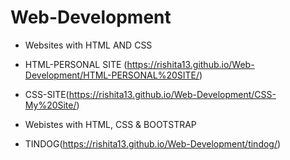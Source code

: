 # Web-Development

* Websites with HTML AND CSS 
* HTML-PERSONAL SITE (https://rishita13.github.io/Web-Development/HTML-PERSONAL%20SITE/)
* CSS-SITE(https://rishita13.github.io/Web-Development/CSS-My%20Site/)

* Webistes with HTML, CSS & BOOTSTRAP
* TINDOG(https://rishita13.github.io/Web-Development/tindog/)
